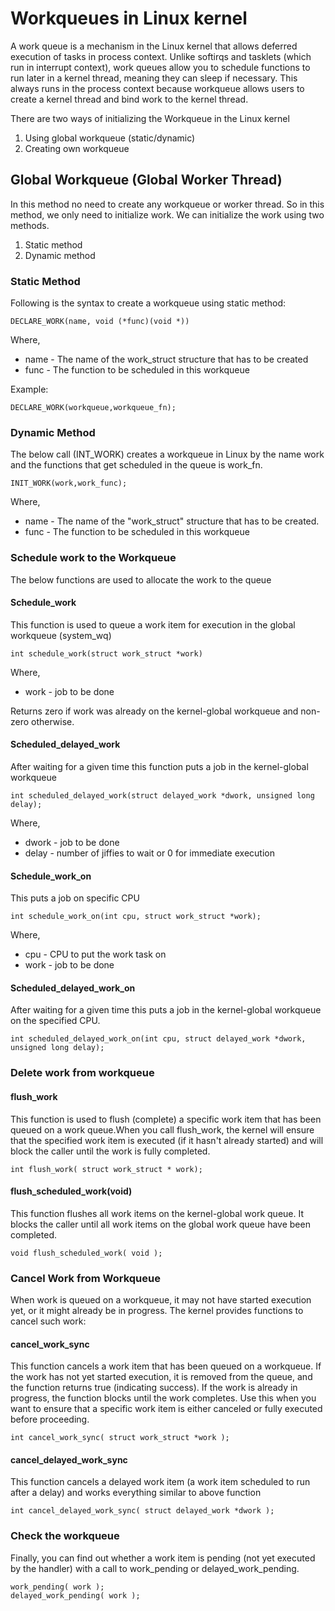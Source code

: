 # Workqueues in Linux kernel

A work queue is a mechanism in the Linux kernel that allows deferred execution of tasks in process context. Unlike softirqs and tasklets (which run in interrupt context), work queues allow you to schedule functions to run later in a kernel thread, meaning they can sleep if necessary. This always runs in the process context because workqueue allows users to create a kernel thread and bind work to the kernel thread.

There are two ways of initializing the Workqueue in the Linux kernel
1. Using global workqueue (static/dynamic)
2. Creating own workqueue

## Global Workqueue (Global Worker Thread)

In this method no need to create any workqueue or worker thread. So in this method, we only need to initialize work. We can initialize the work using two methods.
1. Static method
2. Dynamic method

### Static Method

Following is the syntax to create a workqueue using static method:
```
DECLARE_WORK(name, void (*func)(void *))
```
Where,
* name  - The name of the work_struct structure that has to be created
* func  - The function to be scheduled in this workqueue

Example:
```
DECLARE_WORK(workqueue,workqueue_fn);
```

### Dynamic Method

The below call (INT_WORK) creates a workqueue in Linux by the name work and the functions that get scheduled in the queue is work_fn.

```
INIT_WORK(work,work_func);
```
Where,
* name - The name of the "work_struct" structure that has to be created.
* func - The function to be scheduled in this workqueue

### Schedule work to the Workqueue

The below functions are used to allocate the work to the queue

#### Schedule_work

This function is used to queue a work item for execution in the global workqueue (system_wq)
```
int schedule_work(struct work_struct *work)
```
Where,
* work - job to be done

Returns zero if work was already on the kernel-global workqueue and non-zero otherwise.

#### Scheduled_delayed_work

After waiting for a given time this function puts a job in the kernel-global workqueue
```
int scheduled_delayed_work(struct delayed_work *dwork, unsigned long delay);
```
Where,
* dwork - job to be done
* delay - number of jiffies to wait or 0 for immediate execution

#### Schedule_work_on

This puts a job on specific CPU
```
int schedule_work_on(int cpu, struct work_struct *work);
```
Where,
* cpu - CPU to put the work task on
* work - job to be done

#### Scheduled_delayed_work_on

After waiting for a given time this puts a job in the kernel-global workqueue on the specified CPU.
```
int scheduled_delayed_work_on(int cpu, struct delayed_work *dwork, unsigned long delay);
```

### Delete work from workqueue

#### flush_work

This function is used to flush (complete) a specific work item that has been queued on a work queue.When you call flush_work, the kernel will ensure that the specified work item is executed (if it hasn't already started) and will block the caller until the work is fully completed.
```
int flush_work( struct work_struct * work);
```

#### flush_scheduled_work(void)

This function flushes all work items on the kernel-global work queue. It blocks the caller until all work items on the global work queue have been completed.
```
void flush_scheduled_work( void );
```

### Cancel Work from Workqueue

When work is queued on a workqueue, it may not have started execution yet, or it might already be in progress. The kernel provides functions to cancel such work:

#### cancel_work_sync

This function cancels a work item that has been queued on a workqueue. If the work has not yet started execution, it is removed from the queue, and the function returns true (indicating success). If the work is already in progress, the function blocks until the work completes. Use this when you want to ensure that a specific work item is either canceled or fully executed before proceeding. 
```
int cancel_work_sync( struct work_struct *work );
```

#### cancel_delayed_work_sync

This function cancels a delayed work item (a work item scheduled to run after a delay) and works everything similar to above function
```
int cancel_delayed_work_sync( struct delayed_work *dwork );
```

### Check the workqueue

Finally, you can find out whether a work item is pending (not yet executed by the handler) with a call to work_pending or delayed_work_pending.
```
work_pending( work );
delayed_work_pending( work );
```
